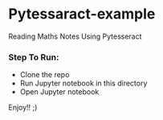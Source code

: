 # Pytessaract-example
Reading Maths Notes Using Pytesseract

### Step To Run:
- Clone the repo
- Run Jupyter notebook in this directory
- Open Jupyter notebook

Enjoy!! ;)
